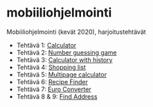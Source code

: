 # mobiiliohjelmointi

Mobiiliohjelmointi (kevät 2020), harjoitustehtävät

- Tehtävä 1: [Calculator](/calculator/App.js)
- Tehtävä 2: [Number guessing game](/number/App.js)
- Tehtävä 3: [Calculator with history](/calchistory/App.js)
- Tehtävä 4: [Shopping list](/shoppinglist/App.js)
- Tehtävä 5: [Multipage calculator](/calcpages/App.js)
- Tehtävä 6: [Recipe Finder](/recipefinder/App.js)
- Tehtävä 7: [Euro Converter](/euro/App.js)
- Tehtävä 8 & 9: [Find Address](/findaddress/App.js)
